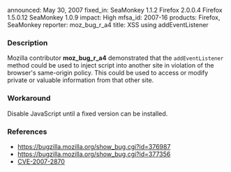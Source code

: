 announced: May 30, 2007
fixed_in: SeaMonkey 1.1.2
          Firefox 2.0.0.4
          Firefox 1.5.0.12
          SeaMonkey 1.0.9
impact: High
mfsa_id: 2007-16
products: Firefox, SeaMonkey
reporter: moz_bug_r_a4
title: XSS using addEventListener

<h3>Description</h3>

<p>Mozilla contributor <strong>moz_bug_r_a4</strong> demonstrated that
the <code>addEventListener</code> method could be used to inject
script into another site in violation of the browser's same-origin
policy. This could be used to access or modify private or valuable
information from that other site.</p>

<h3>Workaround</h3>

<p>Disable JavaScript until a fixed version can be installed.</p>

<h3>References</h3>

<ul>
<li><a href="https://bugzilla.mozilla.org/show_bug.cgi?id=376987">
https://bugzilla.mozilla.org/show_bug.cgi?id=376987</a></li>
<li><a href="https://bugzilla.mozilla.org/show_bug.cgi?id=377356">
https://bugzilla.mozilla.org/show_bug.cgi?id=377356</a></li>
<li><a class="ex-ref" href="http://nvd.nist.gov/nvd.cfm?cvename=CVE-2007-2870">CVE-2007-2870</a></li>
</ul>



